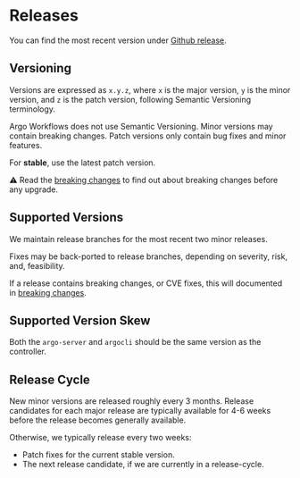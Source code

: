 # Releases

You can find the most recent version under [Github release](https://github.com/argoproj/argo-workflows/releases).

## Versioning

Versions are expressed as `x.y.z`, where `x` is the major version, `y` is the minor version, and `z` is the patch version,
following Semantic Versioning terminology.

Argo Workflows does not use Semantic Versioning. Minor versions may contain breaking changes. Patch versions only
contain bug fixes and minor features.

For **stable**, use the latest patch version.

⚠️ Read the [breaking changes](breaking-changes.md) to find out about breaking changes before any upgrade.

## Supported Versions

We maintain release branches for the most recent two minor releases.

Fixes may be back-ported to release branches, depending on severity, risk, and, feasibility.

If a release contains breaking changes, or CVE fixes, this will documented in [breaking changes](breaking-changes.md).

## Supported Version Skew

Both the `argo-server` and `argocli` should be the same version as the controller.

## Release Cycle

New minor versions are released roughly every 3 months. Release candidates for each major release are typically available
for 4-6 weeks before the release becomes generally available.

Otherwise, we typically release every two weeks:

* Patch fixes for the current stable version.
* The next release candidate, if we are currently in a release-cycle.
